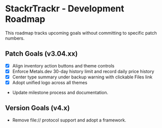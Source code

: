 # StackrTrackr - Development Roadmap

This roadmap tracks upcoming goals without committing to specific patch numbers.

## Patch Goals (v3.04.xx)
- [x] Align inventory action buttons and theme controls
- [x] Enforce Metals.dev 30-day history limit and record daily price history
- [x] Center type summary under backup warning with clickable Files link
- [x] Adopt unified logo across all themes
- Update milestone process and documentation.

## Version Goals (v4.x)
- Remove file:// protocol support and adopt a framework.
